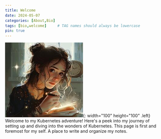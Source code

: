 ```yaml
---
title: Welcome
date: 2024-05-07
categories: [About,Bio]
tags: [bio,welcome]     # TAG names should always be lowercase
pin: true
---
```


![Desktop View](img/olivia_notes1.jpeg){: width="100" height="100" .left}
Welcome to my Kubernetes adventure! Here's a peek into my journey of setting up and diving into the wonders of Kubernetes. This page is first and foremost for my self. A place to write and organize my notes.

<br style="clear:both" />
